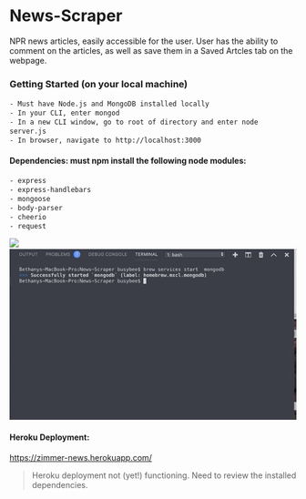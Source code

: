 # News-Scraper
NPR news articles, easily accessible for the user. User has the ability to comment on the articles, as well as save them in a Saved Artcles tab on the webpage.

### Getting Started (on your local machine)
```
- Must have Node.js and MongoDB installed locally
- In your CLI, enter mongod
- In a new CLI window, go to root of directory and enter node server.js
- In browser, navigate to http://localhost:3000
```
#### Dependencies: must npm install the following node modules:
```
- express
- express-handlebars
- mongoose
- body-parser
- cheerio
- request
```
![](working_app.gif)
![](command_line.gif)

#### Heroku Deployment:
https://zimmer-news.herokuapp.com/
> Heroku deployment not (yet!) functioning.  Need to review the installed dependencies.
